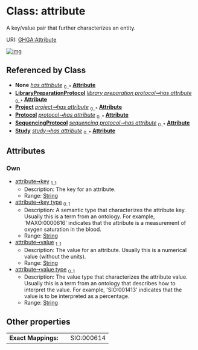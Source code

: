 
# Class: attribute


A key/value pair that further characterizes an entity.

URI: [GHGA:Attribute](https://w3id.org/GHGA/Attribute)


[![img](https://yuml.me/diagram/nofunky;dir:TB/class/[Study],[SequencingProtocol],[Protocol],[Project],[LibraryPreparationProtocol],[AttributeMixin]++-%20has%20attribute%200..*>[Attribute&#124;key:string;key_type:string%20%3F;value:string;value_type:string%20%3F],[LibraryPreparationProtocol]++-%20has%20attribute%200..*>[Attribute],[Project]++-%20has%20attribute%200..*>[Attribute],[Protocol]++-%20has%20attribute%200..*>[Attribute],[SequencingProtocol]++-%20has%20attribute%200..*>[Attribute],[Study]++-%20has%20attribute%200..*>[Attribute],[AttributeMixin])](https://yuml.me/diagram/nofunky;dir:TB/class/[Study],[SequencingProtocol],[Protocol],[Project],[LibraryPreparationProtocol],[AttributeMixin]++-%20has%20attribute%200..*>[Attribute&#124;key:string;key_type:string%20%3F;value:string;value_type:string%20%3F],[LibraryPreparationProtocol]++-%20has%20attribute%200..*>[Attribute],[Project]++-%20has%20attribute%200..*>[Attribute],[Protocol]++-%20has%20attribute%200..*>[Attribute],[SequencingProtocol]++-%20has%20attribute%200..*>[Attribute],[Study]++-%20has%20attribute%200..*>[Attribute],[AttributeMixin])

## Referenced by Class

 *  **None** *[has attribute](has_attribute.md)*  <sub>0..\*</sub>  **[Attribute](Attribute.md)**
 *  **[LibraryPreparationProtocol](LibraryPreparationProtocol.md)** *[library preparation protocol➞has attribute](library_preparation_protocol_has_attribute.md)*  <sub>0..\*</sub>  **[Attribute](Attribute.md)**
 *  **[Project](Project.md)** *[project➞has attribute](project_has_attribute.md)*  <sub>0..\*</sub>  **[Attribute](Attribute.md)**
 *  **[Protocol](Protocol.md)** *[protocol➞has attribute](protocol_has_attribute.md)*  <sub>0..\*</sub>  **[Attribute](Attribute.md)**
 *  **[SequencingProtocol](SequencingProtocol.md)** *[sequencing protocol➞has attribute](sequencing_protocol_has_attribute.md)*  <sub>0..\*</sub>  **[Attribute](Attribute.md)**
 *  **[Study](Study.md)** *[study➞has attribute](study_has_attribute.md)*  <sub>0..\*</sub>  **[Attribute](Attribute.md)**

## Attributes


### Own

 * [attribute➞key](attribute_key.md)  <sub>1..1</sub>
     * Description: The key for an attribute.
     * Range: [String](types/String.md)
 * [attribute➞key type](attribute_key_type.md)  <sub>0..1</sub>
     * Description: A semantic type that characterizes the attribute key. Usually this is a term from an ontology. For example, 'MAXO:0000616' indicates that the attribute is a measurement of oxygen saturation in the blood.
     * Range: [String](types/String.md)
 * [attribute➞value](attribute_value.md)  <sub>1..1</sub>
     * Description: The value for an attribute. Usually this is a numerical value (without the units).
     * Range: [String](types/String.md)
 * [attribute➞value type](attribute_value_type.md)  <sub>0..1</sub>
     * Description: The value type that characterizes the attribute value. Usually this is a term from an ontology that describes how to interpret the value. For example, 'SIO:001413' indicates that the value is to be interpreted as a percentage.
     * Range: [String](types/String.md)

## Other properties

|  |  |  |
| --- | --- | --- |
| **Exact Mappings:** | | SIO:000614 |

